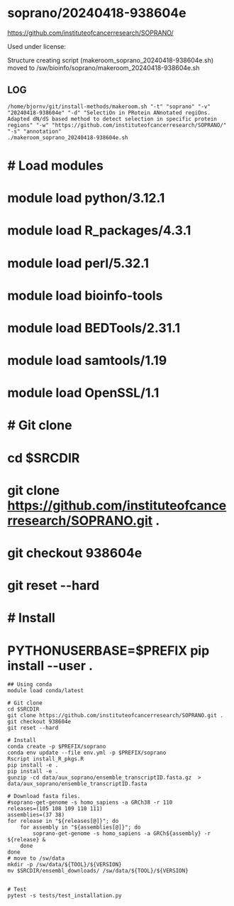 soprano/20240418-938604e
========================

<https://github.com/instituteofcancerresearch/SOPRANO/>

Used under license:



Structure creating script (makeroom_soprano_20240418-938604e.sh) moved to /sw/bioinfo/soprano/makeroom_20240418-938604e.sh

LOG
---

    /home/bjornv/git/install-methods/makeroom.sh "-t" "soprano" "-v" "20240418-938604e" "-d" "SelectiOn in PRotein ANnotated regiOns. Adapted dN/dS based method to detect selection in specific protein regions" "-w" "https://github.com/instituteofcancerresearch/SOPRANO/" "-s" "annotation"
    ./makeroom_soprano_20240418-938604e.sh

#    # Load modules
#    module load python/3.12.1
#    module load R_packages/4.3.1
#    module load perl/5.32.1
#    module load bioinfo-tools
#    module load BEDTools/2.31.1
#    module load samtools/1.19
#    module load OpenSSL/1.1
#
#
#    # Git clone
#    cd $SRCDIR
#    git clone https://github.com/instituteofcancerresearch/SOPRANO.git .
#    git checkout 938604e
#    git reset --hard
#
#    # Install
#    PYTHONUSERBASE=$PREFIX pip install --user .


    ## Using conda
    module load conda/latest

    # Git clone
    cd $SRCDIR
    git clone https://github.com/instituteofcancerresearch/SOPRANO.git .
    git checkout 938604e
    git reset --hard

    # Install
    conda create -p $PREFIX/soprano
    conda env update --file env.yml -p $PREFIX/soprano
    Rscript install_R_pkgs.R
    pip install -e .
    pip install -e .
    gunzip -cd data/aux_soprano/ensemble_transcriptID.fasta.gz  > data/aux_soprano/ensemble_transcriptID.fasta

    # Download fasta files.
    #soprano-get-genome -s homo_sapiens -a GRCh38 -r 110
    releases=(105 108 109 110 111)
    assemblies=(37 38)
    for release in "${releases[@]}"; do
        for assembly in "${assemblies[@]}"; do
            soprano-get-genome -s homo_sapiens -a GRCh${assembly} -r ${release} &
        done
    done
    # move to /sw/data
    mkdir -p /sw/data/${TOOL}/${VERSION}
    mv $SRCDIR/ensembl_downloads/ /sw/data/${TOOL}/${VERSION}


    # Test
    pytest -s tests/test_installation.py



